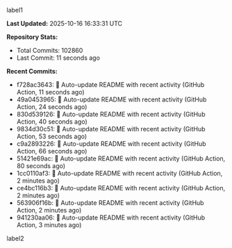 
label1 
<!-- ACTIVITY_START -->
**Last Updated:** 2025-10-16 16:33:31 UTC

**Repository Stats:**
- Total Commits: 102860
- Last Commit: 11 seconds ago

**Recent Commits:**
- f728ac3643: 🤖 Auto-update README with recent activity (GitHub Action, 11 seconds ago)
- 49a0453965: 🤖 Auto-update README with recent activity (GitHub Action, 24 seconds ago)
- 830d539126: 🤖 Auto-update README with recent activity (GitHub Action, 40 seconds ago)
- 9834d30c51: 🤖 Auto-update README with recent activity (GitHub Action, 53 seconds ago)
- c9a2893226: 🤖 Auto-update README with recent activity (GitHub Action, 66 seconds ago)
- 51421e69ac: 🤖 Auto-update README with recent activity (GitHub Action, 80 seconds ago)
- 1cc0110af3: 🤖 Auto-update README with recent activity (GitHub Action, 2 minutes ago)
- ce4bc116b3: 🤖 Auto-update README with recent activity (GitHub Action, 2 minutes ago)
- 563906f16b: 🤖 Auto-update README with recent activity (GitHub Action, 2 minutes ago)
- 941230aa06: 🤖 Auto-update README with recent activity (GitHub Action, 3 minutes ago)
<!-- ACTIVITY_END -->

label2
